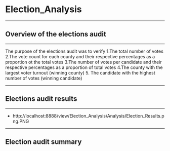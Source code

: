 # Election_Analysis
---
## Overview of the elections audit
---


The purpose of the elections audit was to verify
  1.The total number of votes
  2.The vote count for each county and their respective percentages as a proportion ot the total votes
  3.The number of votes per candidate and their respective percentages as a proportion of total votes 
  4.The county with the largest voter turnout (winning county)
  5. The candidate with the highest number of votes (winning candidate)


---
## Elections audit results
---

  - http://localhost:8888/view/Election_Analysis/Analysis/Election_Results.png.PNG         




---
## Election audit summary
